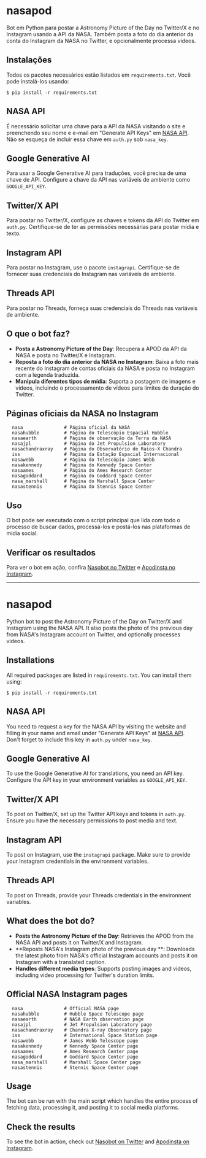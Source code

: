 # nasapod

Bot em Python para postar a Astronomy Picture of the Day no Twitter/X e no Instagram usando a API da NASA. Também posta a foto do dia anterior da conta do Instagram da NASA no Twitter, e opcionalmente processa vídeos.

## Instalações
Todos os pacotes necessários estão listados em `requirements.txt`. Você pode instalá-los usando:

```
$ pip install -r requirements.txt
```


## NASA API
É necessário solicitar uma chave para a API da NASA visitando o site e preenchendo seu nome e e-mail em "Generate API Keys" em [NASA API](https://api.nasa.gov/). Não se esqueça de incluir essa chave em `auth.py` sob `nasa_key`.

## Google Generative AI
Para usar a Google Generative AI para traduções, você precisa de uma chave de API. Configure a chave da API nas variáveis de ambiente como `GOOGLE_API_KEY`.

## Twitter/X API
Para postar no Twitter/X, configure as chaves e tokens da API do Twitter em `auth.py`. Certifique-se de ter as permissões necessárias para postar mídia e texto.

## Instagram API
Para postar no Instagram, use o pacote `instagrapi`. Certifique-se de fornecer suas credenciais do Instagram nas variáveis de ambiente.

## Threads API
Para postar no Threads, forneça suas credenciais do Threads nas variáveis de ambiente.

## O que o bot faz?
- **Posta a Astronomy Picture of the Day**: Recupera a APOD da API da NASA e posta no Twitter/X e Instagram.
- **Reposta a foto do dia anterior da NASA no Instagram**: Baixa a foto mais recente do Instagram de contas oficiais da NASA e posta no Instagram com a legenda traduzida.
- **Manipula diferentes tipos de mídia**: Suporta a postagem de imagens e vídeos, incluindo o processamento de vídeos para limites de duração do Twitter.

## Páginas oficiais da NASA no Instagram
```
  nasa               # Página oficial da NASA
  nasahubble         # Página do Telescópio Espacial Hubble
  nasaearth          # Página de observação da Terra da NASA
  nasajpl            # Página do Jet Propulsion Laboratory
  nasachandraxray    # Página do Observatório de Raios-X Chandra
  iss                # Página da Estação Espacial Internacional
  nasawebb           # Página do Telescópio James Webb
  nasakennedy        # Página do Kennedy Space Center
  nasaames           # Página do Ames Research Center
  nasagoddard        # Página do Goddard Space Center
  nasa_marshall      # Página do Marshall Space Center
  nasastennis        # Página do Stennis Space Center
```

## Uso
O bot pode ser executado com o script principal que lida com todo o processo de buscar dados, processá-los e postá-los nas plataformas de mídia social.

## Verificar os resultados
Para ver o bot em ação, confira [Nasobot no Twitter](https://twitter.com/nasobot) e [Apodinsta no Instagram](https://www.instagram.com/apodinsta/).

---

# nasapod

Python bot to post the Astronomy Picture of the Day on Twitter/X and Instagram using the NASA API. It also posts the photo of the previous day from NASA's Instagram account on Twitter, and optionally processes videos.

## Installations
All required packages are listed in `requirements.txt`. You can install them using:

```
$ pip install -r requirements.txt
```

## NASA API
You need to request a key for the NASA API by visiting the website and filling in your name and email under "Generate API Keys" at [NASA API](https://api.nasa.gov/). Don't forget to include this key in `auth.py` under `nasa_key`.

## Google Generative AI
To use the Google Generative AI for translations, you need an API key. Configure the API key in your environment variables as `GOOGLE_API_KEY`.

## Twitter/X API
To post on Twitter/X, set up the Twitter API keys and tokens in `auth.py`. Ensure you have the necessary permissions to post media and text.

## Instagram API
To post on Instagram, use the `instagrapi` package. Make sure to provide your Instagram credentials in the environment variables.

## Threads API
To post on Threads, provide your Threads credentials in the environment variables.

## What does the bot do?
- **Posts the Astronomy Picture of the Day**: Retrieves the APOD from the NASA API and posts it on Twitter/X and Instagram.
- **Reposts NASA's Instagram photo of the previous day **: Downloads the latest photo from NASA's official Instagram accounts and posts it on Instagram with a translated caption.
- **Handles different media types**: Supports posting images and videos, including video processing for Twitter's duration limits.

## Official NASA Instagram pages
```
  nasa               # Official NASA page
  nasahubble         # Hubble Space Telescope page
  nasaearth          # NASA Earth observation page
  nasajpl            # Jet Propulsion Laboratory page
  nasachandraxray    # Chandra X-ray Observatory page
  iss                # International Space Station page
  nasawebb           # James Webb Telescope page
  nasakennedy        # Kennedy Space Center page
  nasaames           # Ames Research Center page
  nasagoddard        # Goddard Space Center page
  nasa_marshall      # Marshall Space Center page
  nasastennis        # Stennis Space Center page
```

## Usage
The bot can be run with the main script which handles the entire process of fetching data, processing it, and posting it to social media platforms.

## Check the results
To see the bot in action, check out [Nasobot on Twitter](https://twitter.com/nasobot) and [Apodinsta on Instagram](https://www.instagram.com/apodinsta/).
